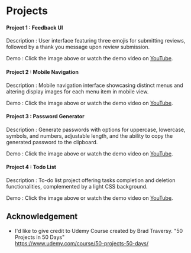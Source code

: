 
# Projects
#### Project 1 : Feedback UI
Description : User interface featuring three emojis for submitting reviews, followed by a thank you message upon review submission.

Demo : Click the image above or watch the demo video on [YouTube](https://youtu.be/YjtTJRpZe4E).

#### Project 2 : Mobile Navigation
Description : Mobile navigation interface showcasing distinct menus and altering display images for each menu item in mobile view.

Demo : Click the image above or watch the demo video on [YouTube](https://youtu.be/BgOjiKHKbQA).

#### Project 3 : Password Generator
Description :  Generate passwords with options for uppercase, lowercase, symbols, and numbers, adjustable length, and the ability to copy the generated password to the clipboard.

Demo : Click the image above or watch the demo video on [YouTube]().

#### Project 4 : Todo List
Description :  To-do list project offering tasks completion and deletion functionalities, complemented by a light CSS background.

Demo : Click the image above or watch the demo video on [YouTube]().

## Acknowledgement

- I'd like to give credit to Udemy Course created by Brad Traversy. "50 Projects in 50 Days"  
    https://www.udemy.com/course/50-projects-50-days/   


